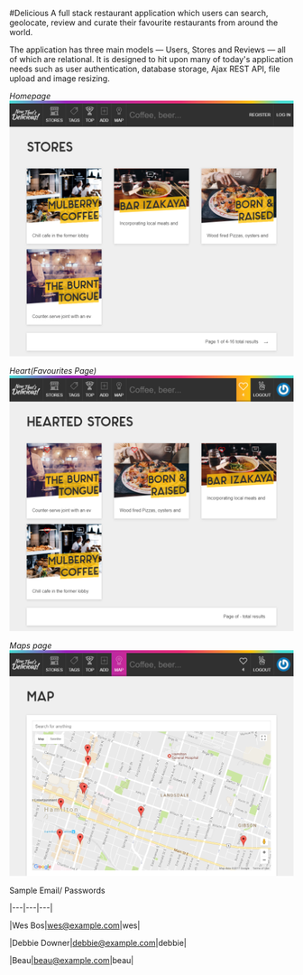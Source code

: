 #Delicious 
A full stack restaurant application which users can search, geolocate, review and curate their favourite restaurants from around the world.

The application has three main models — Users, Stores and Reviews — all of which are relational. It is designed to hit upon many of today's application needs such as user authentication, database storage, Ajax REST API, file upload and image resizing.


_Homepage_
![img](./delicious.now.sh.png)

_Heart(Favourites Page)_
![img](./delicious.now.sh-hearts.png)

_Maps page_
![img](./delicious.now.sh-map.png)



Sample Email/ Passwords

|---|---|---|

|Wes Bos|wes@example.com|wes|

|Debbie Downer|debbie@example.com|debbie|

|Beau|beau@example.com|beau|


